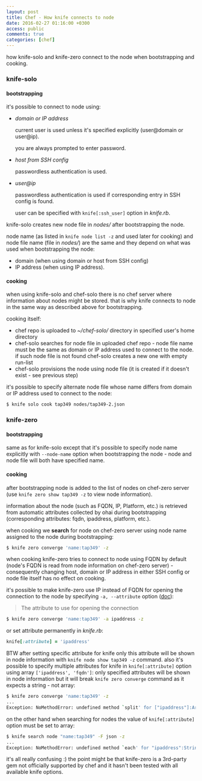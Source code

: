 ```yaml
---
layout: post
title: Chef - How knife connects to node
date: 2016-02-27 01:16:00 +0300
access: public
comments: true
categories: [chef]
---
```


how knife-solo and knife-zero connect to the node when bootstrapping and cooking.

<!-- more -->

### knife-solo

#### bootstrapping

it's possible to connect to node using:

- *domain or IP address*

  current user is used unless it's specified explicitly
  (user@domain or user@ip).

  you are always prompted to enter password.

- *host from SSH config*

  passwordless authentication is used.

- *user@ip*

  passwordless authentication is used if
  corresponding entry in SSH config is found.

  user can be specified with `knife[:ssh_user]` option in _knife.rb_.

knife-solo creates new node file in _nodes/_ after bootstrapping the node.

node name (as listed in `knife node list -z` and used later for cooking)
and node file name (file in _nodes/_) are the same and
they depend on what was used when bootstrapping the node:

  - domain (when using domain or host from SSH config)
  - IP address (when using IP address).

#### cooking

when using knife-solo and chef-solo there is no chef server where
information about nodes might be stored.
that is why knife connects to node in the same way as described above
for bootstrapping.

cooking itself:

- chef repo is uploaded to _~/chef-solo/_ directory in
  specified user's home directory
- chef-solo searches for node file in uploaded chef repo -
  node file name must be the same as domain or IP address used
  to connect to the node. if such node file is not found
  chef-solo creates a new one with empty run-list
- chef-solo provisions the node using node file
  (it is created if it doesn't exist - see previous step)

it's possible to specify alternate node file whose name differs from
domain or IP address used to connect to the node:

```sh
$ knife solo cook tap349 nodes/tap349-2.json
```

### knife-zero

#### bootstrapping

same as for knife-solo except that it's possible to specify node name
explicitly with `--node-name` option when bootstrapping the node -
node and node file will both have specified name.

#### cooking

after bootstrapping node is added to the list of nodes on chef-zero
server (use `knife zero show tap349 -z` to view node information).

information about the node (such as FQDN, IP, Platform, etc.) is retrieved
from automatic attributes collected by ohai during bootstrapping
(corresponding attributes: fqdn, ipaddress, platform, etc.).

when cooking we **search** for node on chef-zero server using node name
assigned to the node during bootstrapping:

```sh
$ knife zero converge 'name:tap349' -z
```

when cooking knife-zero tries to connect to node using FQDN by default
(node's FQDN is read from node information on chef-zero server) -
consequently changing host, domain or IP address in
either SSH config or node file itself has no effect on cooking.

it's possible to make knife-zero use IP instead of FQDN for opening
the connection to the node by specifying `-a, --attribute` option
([doc](https://knife-zero.github.io/30_subcommands/)):

> The attribute to use for opening the connection

```sh
$ knife zero converge 'name:tap349' -a ipaddress -z
```

or set attribute permanently in _knife.rb_:

```ruby
knife[:attribute] = 'ipaddress'
```

BTW after setting specific attribute for knife only this attribute
will be shown in node information with `knife node show tap349 -z` command.
also it's possible to specify multiple attributes for knife in
`knife[:attribute]` option using array `['ipaddress', 'fqdn']`:
only specified attributes will be shown in node information but it will
break `knife zero converge` command as it expects a string - not array:

```sh
$ knife zero converge 'name:tap349' -z
...
Exception: NoMethodError: undefined method `split' for ["ipaddress"]:Array
```

on the other hand when searching for nodes the value of
`knife[:attribute]` option must be set to array:

```sh
$ knife search node "name:tap349" -F json -z
...
Exception: NoMethodError: undefined method `each' for "ipaddress":String
```

it's all really confusing :) the point might be that knife-zero is a
3rd-party gem not officially supported by chef and it hasn't been tested
with all available knife options.
